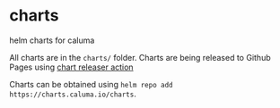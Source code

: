 # charts
helm charts for caluma

All charts are in the `charts/` folder. Charts are being released to Github Pages using [chart releaser action](https://github.com/helm/chart-releaser-action)

Charts can be obtained using `helm repo add https://charts.caluma.io/charts`.
